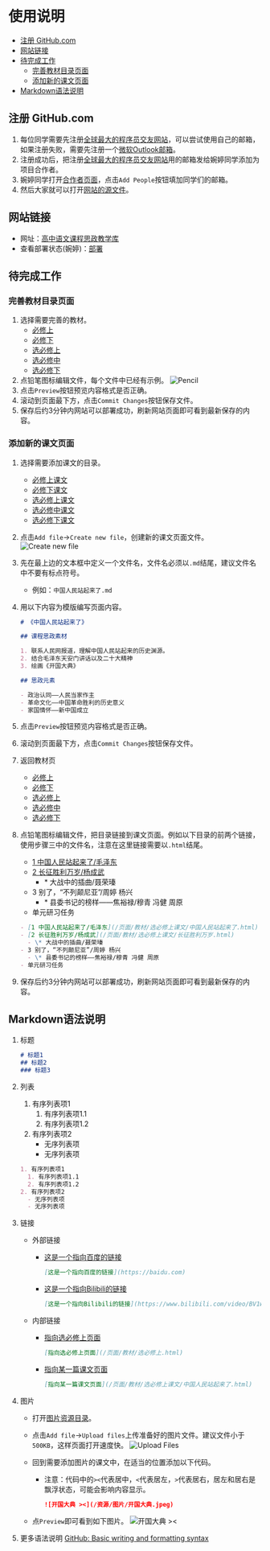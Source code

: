 # 使用说明

- [注册 GitHub.com](#注册-githubcom)
- [网站链接](#网站链接)
- [待完成工作](#待完成工作)
  - [完善教材目录页面](#完善教材目录页面)
  - [添加新的课文页面](#添加新的课文页面)
- [Markdown语法说明](#markdown语法说明)

## 注册 GitHub.com

1. 每位同学需要先注册[全球最大的程序员交友网站](https://github.com/)，可以尝试使用自己的邮箱，如果注册失败，需要先注册一个[微软Outlook邮箱](https://outlook.com/)。
2. 注册成功后，把注册[全球最大的程序员交友网站](https://github.com/)用的邮箱发给婉婷同学添加为项目合作者。
3. 婉婷同学打开[合作者页面](https://github.com/WongYunTing/WongYunTing.github.io/settings/access)，点击`Add People`按钮填加同学们的邮箱。
4. 然后大家就可以打开[网站的源文件](https://github.com/WongYunTing/WongYunTing.github.io)。

## 网站链接

- 网址：[高中语文课程思政教学库](https://wongyunting.github.io/)
- 查看部署状态(婉婷)：[部署](https://github.com/WongYunTing/WongYunTing.github.io/settings/pages)

## 待完成工作

### 完善教材目录页面

1. 选择需要完善的教材。
   - [必修上](https://github.com/WongYunTing/WongYunTing.github.io/blob/main/%E9%A1%B5%E9%9D%A2/%E6%95%99%E6%9D%90/%E5%BF%85%E4%BF%AE%E4%B8%8A.md)
   - [必修下](https://github.com/WongYunTing/WongYunTing.github.io/blob/main/%E9%A1%B5%E9%9D%A2/%E6%95%99%E6%9D%90/%E5%BF%85%E4%BF%AE%E4%B8%8B.md)
   - [选必修上](https://github.com/WongYunTing/WongYunTing.github.io/blob/main/%E9%A1%B5%E9%9D%A2/%E6%95%99%E6%9D%90/%E9%80%89%E5%BF%85%E4%BF%AE%E4%B8%8A.md)
   - [选必修中](https://github.com/WongYunTing/WongYunTing.github.io/blob/main/%E9%A1%B5%E9%9D%A2/%E6%95%99%E6%9D%90/%E9%80%89%E5%BF%85%E4%BF%AE%E4%B8%AD.md)
   - [选必修下](https://github.com/WongYunTing/WongYunTing.github.io/blob/main/%E9%A1%B5%E9%9D%A2/%E6%95%99%E6%9D%90/%E9%80%89%E5%BF%85%E4%BF%AE%E4%B8%8B.md)
2. 点铅笔图标编辑文件，每个文件中已经有示例。
  ![Pencil](/资源/图片/Pencil.png)
3. 点击`Preview`按钮预览内容格式是否正确。
4. 滚动到页面最下方，点击`Commit Changes`按钮保存文件。
5. 保存后约3分钟内网站可以部署成功，刷新网站页面即可看到最新保存的内容。

### 添加新的课文页面

1. 选择需要添加课文的目录。
   - [必修上课文](https://github.com/WongYunTing/WongYunTing.github.io/tree/main/%E9%A1%B5%E9%9D%A2/%E6%95%99%E6%9D%90/%E5%BF%85%E4%BF%AE%E4%B8%8A%E8%AF%BE%E6%96%87)
   - [必修下课文](https://github.com/WongYunTing/WongYunTing.github.io/tree/main/%E9%A1%B5%E9%9D%A2/%E6%95%99%E6%9D%90/%E5%BF%85%E4%BF%AE%E4%B8%8B%E8%AF%BE%E6%96%87)
   - [选必修上课文](https://github.com/WongYunTing/WongYunTing.github.io/tree/main/%E9%A1%B5%E9%9D%A2/%E6%95%99%E6%9D%90/%E9%80%89%E5%BF%85%E4%BF%AE%E4%B8%8A%E8%AF%BE%E6%96%87)
   - [选必修中课文](https://github.com/WongYunTing/WongYunTing.github.io/tree/main/%E9%A1%B5%E9%9D%A2/%E6%95%99%E6%9D%90/%E9%80%89%E5%BF%85%E4%BF%AE%E4%B8%AD%E8%AF%BE%E6%96%87)
   - [选必修下课文](https://github.com/WongYunTing/WongYunTing.github.io/tree/main/%E9%A1%B5%E9%9D%A2/%E6%95%99%E6%9D%90/%E9%80%89%E5%BF%85%E4%BF%AE%E4%B8%8B%E8%AF%BE%E6%96%87)
2. 点击`Add file`->`Create new file`，创建新的课文页面文件。
   ![Create new file](/资源/图片/Create_new_file.png)
3. 先在最上边的文本框中定义一个文件名，文件名必须以`.md`结尾，建议文件名中不要有标点符号。
   - 例如：`中国人民站起来了.md`
4. 用以下内容为模版编写页面内容。

   ```markdown
   # 《中国人民站起来了》

   ## 课程思政素材

   1. 联系人民网报道，理解中国人民站起来的历史渊源。
   2. 结合毛泽东天安门讲话以及二十大精神
   3. 绘画《开国大典》

   ## 思政元素

   - 政治认同——人民当家作主
   - 革命文化——中国革命胜利的历史意义
   - 家国情怀——新中国成立
   ```

5. 点击`Preview`按钮预览内容格式是否正确。
6. 滚动到页面最下方，点击`Commit Changes`按钮保存文件。
7. 返回教材页
   - [必修上](https://github.com/WongYunTing/WongYunTing.github.io/blob/main/%E9%A1%B5%E9%9D%A2/%E6%95%99%E6%9D%90/%E5%BF%85%E4%BF%AE%E4%B8%8A.md)
   - [必修下](https://github.com/WongYunTing/WongYunTing.github.io/blob/main/%E9%A1%B5%E9%9D%A2/%E6%95%99%E6%9D%90/%E5%BF%85%E4%BF%AE%E4%B8%8B.md)
   - [选必修上](https://github.com/WongYunTing/WongYunTing.github.io/blob/main/%E9%A1%B5%E9%9D%A2/%E6%95%99%E6%9D%90/%E9%80%89%E5%BF%85%E4%BF%AE%E4%B8%8A.md)
   - [选必修中](https://github.com/WongYunTing/WongYunTing.github.io/blob/main/%E9%A1%B5%E9%9D%A2/%E6%95%99%E6%9D%90/%E9%80%89%E5%BF%85%E4%BF%AE%E4%B8%AD.md)
   - [选必修下](https://github.com/WongYunTing/WongYunTing.github.io/blob/main/%E9%A1%B5%E9%9D%A2/%E6%95%99%E6%9D%90/%E9%80%89%E5%BF%85%E4%BF%AE%E4%B8%8B.md)
8. 点铅笔图标编辑文件，把目录链接到课文页面。例如以下目录的前两个链接，使用步骤三中的文件名，注意在这里链接需要以`.html`结尾。
   - [1 中国人民站起来了/毛泽东](/页面/教材/选必修上课文/中国人民站起来了.html)
   - [2 长征胜利万岁/杨成武](/页面/教材/选必修上课文/长征胜利万岁.html)
     - \* 大战中的插曲/聂荣瑧
   - 3 别了，“不列颠尼亚”/周婷 杨兴
     - \* 县委书记的榜样——焦裕禄/穆青 冯健 周原
   - 单元研习任务

   ```markdown
   - [1 中国人民站起来了/毛泽东](/页面/教材/选必修上课文/中国人民站起来了.html)
   - [2 长征胜利万岁/杨成武](/页面/教材/选必修上课文/长征胜利万岁.html)
     - \* 大战中的插曲/聂荣瑧
   - 3 别了，“不列颠尼亚”/周婷 杨兴
     - \* 县委书记的榜样——焦裕禄/穆青 冯健 周原
   - 单元研习任务
   ```

9. 保存后约3分钟内网站可以部署成功，刷新网站页面即可看到最新保存的内容。

## Markdown语法说明

1. 标题

   ```markdown
   # 标题1
   ## 标题2
   ### 标题3
   ```

2. 列表
   1. 有序列表项1
      1. 有序列表项1.1
      2. 有序列表项1.2
   2. 有序列表项2
      - 无序列表项
      - 无序列表项

   ```markdown
   1. 有序列表项1
     1. 有序列表项1.1
     2. 有序列表项1.2
   2. 有序列表项2
     - 无序列表项
     - 无序列表项
   ```

3. 链接

   - 外部链接
      - [这是一个指向百度的链接](https://baidu.com)

         ```markdown
         [这是一个指向百度的链接](https://baidu.com)
         ```

      - [这是一个指向Bilibili的链接](https://www.bilibili.com/video/BV1wb411y7b1/)

         ```markdown
         [这是一个指向Bilibili的链接](https://www.bilibili.com/video/BV1wb411y7b1/)
         ```

   - 内部链接
      - [指向选必修上页面](/页面/教材/选必修上.html)

         ```markdown
         [指向选必修上页面](/页面/教材/选必修上.html)
         ```

      - [指向某一篇课文页面](/页面/教材/选必修上课文/中国人民站起来了.html)

         ```markdown
         [指向某一篇课文页面](/页面/教材/选必修上课文/中国人民站起来了.html)
         ```

4. 图片

   - 打开[图片资源目录](https://github.com/WongYunTing/WongYunTing.github.io/tree/main/%E8%B5%84%E6%BA%90/%E5%9B%BE%E7%89%87)。
   - 点击`Add file`->`Upload files`上传准备好的图片文件。建议文件小于`500KB`，这样页面打开速度快。
      ![Upload Files](/资源/图片/Upload_Files.png)
   - 回到需要添加图片的课文中，在适当的位置添加以下代码。
     - 注意：代码中的`><`代表居中，`<`代表居左，`>`代表居右，居左和居右是飘浮状态，可能会影响内容显示。

         ```markdown
         ![开国大典 ><](/资源/图片/开国大典.jpeg)
         ```

   - 点`Preview`即可看到如下图片。
      ![开国大典 ><](/资源/图片/开国大典.jpeg)

5. 更多语法说明
   [GitHub: Basic writing and formatting syntax](https://docs.github.com/en/get-started/writing-on-github/getting-started-with-writing-and-formatting-on-github/basic-writing-and-formatting-syntax)
